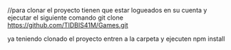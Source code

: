//para clonar el proyecto 
tienen que estar logueados en su cuenta y ejecutar el siguiente comando
git clone https://github.com/TIDBIS41M/Games.git

ya teniendo clonado el proyecto entren a la carpeta y ejecuten
npm install
